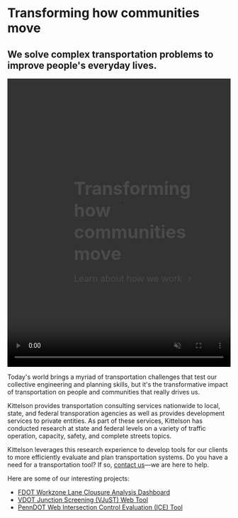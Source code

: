 # Transforming how communities move
## We solve complex transportation problems to improve people's everyday lives.

<style type="text/css">
html {
  font-family: "Roboto", Arial, Verdana, sans-serif;
  font-weight: 100;
  font-style: normal;
}
article, aside, details, figcaption, figure, footer, header, hgroup, main, nav, section, summary {
  display: block;
}

audio, canvas, video {
  display: inline-block;
}
#video-intro {
  height: 650px;
  width: 100%;
}
#video-intro.has--video {
  border: none;
}
#video-intro a {
  color: #4A4A4A;
  display: block;
  padding: 0 150px;
  position: absolute;
  text-decoration: none;
  top: 50%;
  transform: translateY(-50%);
  -moz-transform: translateY(-50%);
  -ms-transform: translateY(-50%);
  -webkit-transform: translateY(-50%);
  z-index: 999;
}
@media only screen and (max-width: 767px) {
  #video-intro a {
    padding: 0 20px;
  }
}
#video-intro a:hover p {
  text-decoration: underline;
}
#video-intro h2 {
  font-size: 80px;
  font-size: 5rem;
  margin-bottom: 16px;
}
@media only screen and (max-width: 767px) {
  #video-intro h2 {
    font-size: 30px;
    font-size: 1.875rem;
  }
}
@media only screen and (min-width:768px) and (max-width:1024px) {
  #video-intro h2 {
    font-size: 40px;
    font-size: 2.5rem;
  }
}
#video-intro p {
  font-size: 20px;
  font-size: 1.25rem;
}
#video-intro p span {
  font-size: 18px;
  font-size: 1.125rem;
  display: inline-block;
  position: relative;
  transform: rotate(90deg);
  -webkit-transform: rotate(90deg);
}
@media only screen and (max-width: 767px) {
  #video-intro {
    height: 210px;
  }
}
.has--video {
  border-left: 16px solid #FAFAFA;
  border-right: 16px solid #FAFAFA;
  overflow: hidden;
  padding-left: 0;
  padding-right: 0;
  position: relative;
}
.has--video .bg__video {
  position: absolute;
  top: 50%;
  left: 50%;
  width: auto;
  min-width: 100%;
  height: auto;
  min-height: 100%;
  transform: translateX(-50%) translateY(-50%);
  z-index: 1;
}
@media only screen and (max-width: 767px) {
  .has--video .bg__video {
    width: 80%;
  }
}
@media only screen and (min-width:768px) and (max-width:1024px) {
  .has--video .bg__video {
    width: 100%;
  }
}
</style>
<section id="video-intro" class="has--video wow fadeIn" style="visibility: visible; animation-name: fadeIn;">
			<video width="1920" autoplay="" playsinline="" loop="" muted="" class="bg__video" poster="">
				<source src="https://www.kittelson.com/wp-content/uploads/2017/08/kai-homepage-video.mp4" type="video/mp4">
			</video>
			<a href="https://kittelsonassoc.wpengine.com/work" title="Transforming how communities move">
				<h2>Transforming how communities move</h2>
				<p>Learn about how we work <span>⌃</span></p>
			</a>
		</section>

Today's world brings a myriad of transportation challenges that test our collective engineering and planning skills, but it's the transformative impact of transportation on people and communities that really drives us. 
    
Kittelson provides transportation consulting services nationwide to local, state, and federal transporation agencies as well as provides development services to private entities. As part of these services, Kittelson has conducted research at state and federal levels on a variety of traffic operation, capacity, safety, and complete streets topics. 
    
 Kittelson leverages this research experience to develop tools for our clients to more efficiently evaluate and plan transportation systems. Do you have a need for a transportation tool? If&nbsp;so,&nbsp;[contact&nbsp;us](https://www.kittelson.com/contact/)—we are here to help.
 
 Here are some of our interesting projects:
 
 * [FDOT Workzone Lane Clousure Analysis Dashboard](https://project.kittelson.com/FDOT-WZ/)
 * [VDOT Junction Screening (VJuST) Web Tool](https://vjust.kittelson.com/)
 * [PennDOT Web Intersection Control Evaluation (ICE) Tool](https://www.dot.state.pa.us/public/Bureaus/BOMO/Portal/ICE/)
